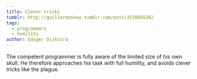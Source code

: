```yaml
---
title: Clever tricks
tumblr: http://guillermonkey.tumblr.com/post/3150665382
tags:
  - programmers
  - humility
author: Edsger Dijkstra
---
```


The competent programmer is fully aware of the limited size of his own skull. He therefore approaches his task with full humility, and avoids clever tricks like the plague.
